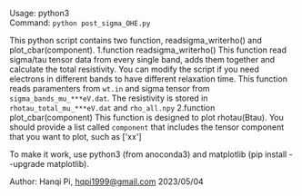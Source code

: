 Usage: python3   
Command: `python post_sigma_OHE.py`  

This python script contains two function, readsigma_writerho() and plot_cbar(component). 
1.function readsigma_writerho() 
  This function read sigma/tau tensor data from every single band, adds them together and calculate the total resistivity. 
  You can modify the script if you need electrons in different bands to have different relaxation time.
  This function reads paramenters from `wt.in` and sigma tensor from `sigma_bands_mu_***eV.dat`.
  The resistivity is stored in `rhotau_total_mu_***eV.dat` and `rho_all.npy`
2.function plot_cbar(component)
  This function is designed to plot rhotau(Btau).
  You should provide a list called `component` that includes the tensor component that you want to plot, such as ['xx']


To make it work, use python3 (from anoconda3) and matplotlib (pip install --upgrade matplotlib).


Author: Hanqi Pi, hqpi1999@gmail.com
2023/05/04



